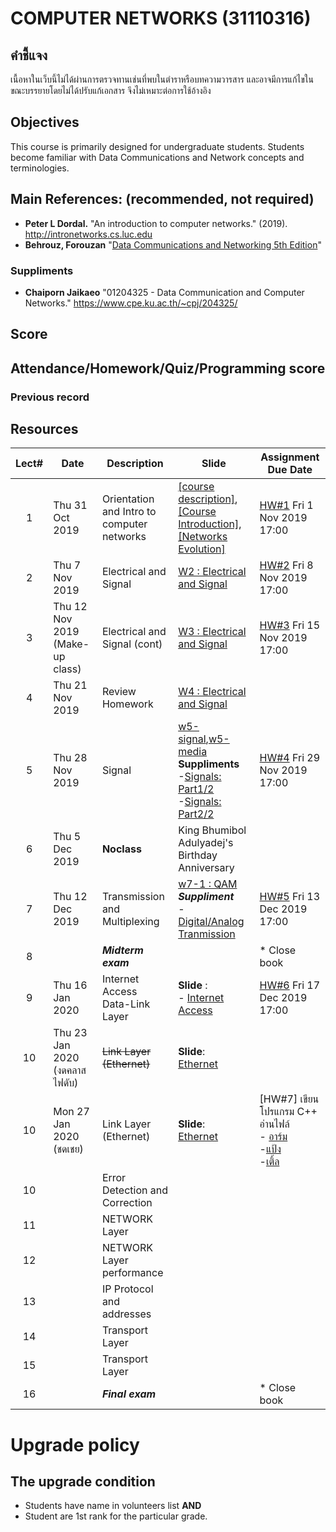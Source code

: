 # COMPUTER NETWORKS (31110316)
## คำชี้แจง
เนื้อหาในเว็บนี้ไม่ได้ผ่านการตรวจทานเช่นที่พบในตำราหรือบทความวารสาร และอาจมีการแก้ไขในขณะบรรยายโดยไม่ได้ปรับแก้เอกสาร จึงไม่เหมาะต่อการใช้อ้างอิง

## Objectives
 This course is  primarily designed for undergraduate students. Students become familiar with Data Communications and Network concepts and terminologies.

## Main References: (recommended, not required)

- **Peter L Dordal.** "An introduction to computer networks." (2019). http://intronetworks.cs.luc.edu
- **Behrouz, Forouzan** "[Data Communications and Networking 5th Edition](https://archive.org/details/Data.Communications.and.Networking.5th.Edition/page/n139)"
### Suppliments
- **Chaiporn Jaikaeo** "01204325 - Data Communication and Computer Networks." https://www.cpe.ku.ac.th/~cpj/204325/

## Score

## Attendance/Homework/Quiz/Programming score


### Previous record


## Resources 

| Lect# | Date | Description  |Slide| Assignment Due Date |
|:-----:|------|-------------|----|---------------------|
|  1 |Thu 31 Oct 2019| Orientation and Intro to computer networks| [[course description]](https://drive.google.com/file/d/15zITvF-pTJvqjmo9C2vqQuvVGervGCDN/view?usp=sharing), [[Course Introduction]](https://drive.google.com/file/d/1PmCSjBjG3JJjYwKDcTFe4ezYL8kaDO8n/view?usp=sharing), [[Networks Evolution]](https://drive.google.com/file/d/14KRh2dFyoiRsOh8vPJfZzAQCZm0fFczt/view?usp=sharing) | [HW\#1](https://elab.cpek6.com) Fri 1 Nov 2019 17:00 |
|  2 |Thu 7 Nov 2019| Electrical and Signal|[W2 : Electrical and Signal](https://drive.google.com/file/d/1QlhUssURDtfKr5PZDGirP5x1CLMUF4Rt/view?usp=sharing)  | [HW\#2](https://elab.cpek6.com) Fri 8 Nov 2019 17:00 |
|  3 |Thu 12 Nov 2019 (Make-up class)| Electrical and Signal  (cont)|[W3 : Electrical and Signal](https://drive.google.com/file/d/1QlhUssURDtfKr5PZDGirP5x1CLMUF4Rt/view?usp=sharing)  | [HW\#3](https://elab.cpek6.com) Fri 15 Nov 2019 17:00 |
|  4 |Thu 21 Nov 2019| Review Homework |[W4 : Electrical and Signal](https://drive.google.com/file/d/1QlhUssURDtfKr5PZDGirP5x1CLMUF4Rt/view?usp=sharing) |  |
| 5 | Thu 28 Nov 2019 | Signal | [w5-signal](https://drive.google.com/file/d/199mu2kIL-XbwF4Rrkq_Zxbxv5IGCSnTJ/view?usp=sharing),[w5-media](https://drive.google.com/file/d/1OtHNacPKBMj7n9GkMW-S3fxMgJT2LXRx/view?usp=sharing)<br> **Suppliments**<br> -[Signals: Part1/2](https://www.youtube.com/watch?v=57aHquDI8IY)<br> -[Signals: Part2/2](https://www.youtube.com/watch?v=2x1RdOfwavA)  |[HW\#4](https://elab.cpek6.com) Fri 29 Nov 2019 17:00|
| 6 | Thu 5 Dec 2019 | **Noclass** |King Bhumibol Adulyadej's Birthday Anniversary | |
| 7 | Thu 12 Dec 2019 | Transmission and Multiplexing | [w7-1 : QAM](https://drive.google.com/file/d/14IjRHXm3jIMid-F7Kr1zc0fvdzst-DJF/view?usp=sharing) <br>  ***Suppliment*** <br> - [Digital/Analog Tranmission](https://drive.google.com/file/d/1wBYYhjb6FfQV-6IeSFi9VLDQ6YLXGi-M/view?usp=sharing) |[HW\#5](https://elab.cpek6.com) Fri 13 Dec 2019 17:00|
| 8 |      | ***Midterm exam***   |            |* Close book    |
| 9 | Thu 16 Jan 2020 | Internet Access <br> Data-Link Layer |**Slide** : <br> - [Internet Access](https://drive.google.com/file/d/1NoBeyy3R9pb70DnE1GTo1CffsVg9i2Nu/view?usp=sharing)|[HW\#6](https://elab.cpek6.com) Fri 17 Dec 2019 17:00 |
|10| Thu 23 Jan 2020 (งดคลาส ไฟดับ)| <s>Link Layer (Ethernet)</s> | **Slide**:<br> [Ethernet](https://drive.google.com/file/d/1Q1w_eJSvfXBO4gbtb22Jo4VqOT8JLXT7/view?usp=sharing) | |
|10| Mon 27 Jan 2020 (ชดเชย)| Link Layer (Ethernet) | **Slide**:<br> [Ethernet](https://drive.google.com/file/d/1Q1w_eJSvfXBO4gbtb22Jo4VqOT8JLXT7/view?usp=sharing) |[HW\#7] เขียนโปรแกรม C++ อ่านไฟล์ <br>- [อาร์ม](https://drive.google.com/file/d/1JZqmBPaTXAF7-Nz2Wn1ARD7gYTUXJI14/view?usp=sharing)<br>-[แป้ง](https://drive.google.com/open?id=121iI6cXxZf1EoS92qSHA4JbS2jhKtKI6)<br>-[เติ้ล](https://drive.google.com/open?id=13-GBfU3P0-_aWp3Depm2SV1Np8mxw7-B)  |
| 10 |  | Error Detection and Correction | ||
| 11 |  |NETWORK Layer  | ||
| 12 |  |NETWORK Layer performance | ||
| 13 |  |IP Protocol and addresses  | ||
| 14 |  |Transport Layer  | ||
| 15 |  |Transport Layer  | ||
| 16 |      | ***Final exam***   |            |* Close book    |

# Upgrade policy

## The upgrade condition
* Students have name in volunteers list **AND** 
* Student are 1st rank for the particular grade.
